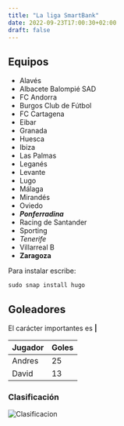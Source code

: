 ```yaml
---
title: "La liga SmartBank"
date: 2022-09-23T17:00:30+02:00
draft: false
---
```






## Equipos

+ Alavés
+ Albacete Balompié SAD
+ FC Andorra
+ Burgos Club de Fútbol
+ FC Cartagena
+ Eibar
+ Granada
+ Huesca
+ Ibiza
+ Las Palmas
+ Leganés
+ Levante
+ Lugo
+ Málaga
+ Mirandés
+ Oviedo
+ *****Ponferradina*****
+ Racing de Santander
+ Sporting
+ *Tenerife*
+ Villarreal B
+ **Zaragoza**

Para instalar escribe:

```shell
sudo snap install hugo
```
## Goleadores

El carácter importantes es **|**

|Jugador |Goles |
|----|----|
|Andres|25|
|David|13|Valor5|

### Clasificación
![Clasificacion](/images/clasificacion.png)